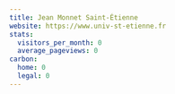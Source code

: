 ```yaml
---
title: Jean Monnet Saint-Étienne
website: https://www.univ-st-etienne.fr
stats:
  visitors_per_month: 0
  average_pageviews: 0
carbon:
  home: 0
  legal: 0
---
```

